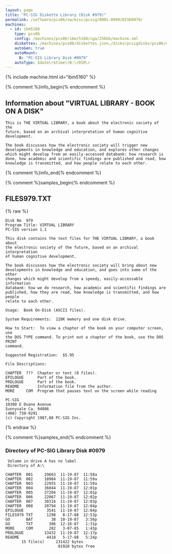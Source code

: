 ```yaml
---
layout: page
title: "PC-SIG Diskette Library (Disk #979)"
permalink: /software/pcx86/sw/misc/pcsig/0001-0999/DISK0979/
machines:
  - id: ibm5160
    type: pcx86
    config: /machines/pcx86/ibm/5160/cga/256kb/machine.xml
    diskettes: /machines/pcx86/diskettes.json,/disks/pcsigdisks/pcx86/diskettes.json
    autoGen: true
    autoMount:
      B: "PC-SIG Library Disk #0979"
    autoType: $date\r$time\rB:\rDIR\r
---
```


{% include machine.html id="ibm5160" %}

{% comment %}info_begin{% endcomment %}

## Information about "VIRTUAL LIBRARY - BOOK ON A DISK"

    This is THE VIRTUAL LIBRARY, a book about the electronic society of the
    future, based on an archival interpretation of human cognitive
    development.
    
    The book discusses how the electronic society will trigger new
    developments in knowledge and education, and explores other changes
    which might develop from an easily-accessed databank: how research is
    done, how academic and scientific findings are published and read, how
    knowledge is transmitted, and how people relate to each other.
{% comment %}info_end{% endcomment %}

{% comment %}samples_begin{% endcomment %}

## FILES979.TXT

{% raw %}
```
Disk No  979
Program Title: VIRTUAL LIBRARY
PC-SIG version 1.1
 
This disk contains the text files for THE VIRTUAL LIBRARY, a book about
the electronic society of the future, based on an archival interpretation
of human cognitive development.
 
The book discusses how the electronic society will bring about new
developments in knowledge and education, and goes into some of the other
changes which might develop from a speedy, easily-accessable information
databank: how we do research, how academic and scientific findings are
published, how they are read, how knowledge is transmitted, and how people
relate to each other.
 
Usage:  Book On-Disk (ASCII files).
 
System Requirements:  128K memory and one disk drive.
 
How to Start:  To view a chapter of the book on your computer screen, use
the DOS TYPE command. To print out a chapter of the book, use the DOS PRINT
command.
 
Suggested Registration:  $5.95
 
File Descriptions:
 
CHAPTER  ???  Chapter or text (8 files).
EPILOGUE      Part of the book.
PROLOGUE      Part of the book.
README        Information file from the author.
MORE     COM  Program that pauses text on the screen while reading
 
PC-SIG
1030D E Duane Avenue
Sunnyvale Ca. 94086
(408) 730-9291
(c) Copyright 1987,88 PC-SIG Inc.

```
{% endraw %}

{% comment %}samples_end{% endcomment %}

### Directory of PC-SIG Library Disk #0979

     Volume in drive A has no label
     Directory of A:\

    CHAPTER  001     29663  11-19-87  11:58a
    CHAPTER  002     18984  11-19-87  11:59a
    CHAPTER  003     22955  11-19-87  11:59a
    CHAPTER  004     36044  11-19-87  12:01p
    CHAPTER  005     27204  11-19-87  12:01p
    CHAPTER  006     22067  11-19-87  12:02p
    CHAPTER  007     30316  11-19-87  12:03p
    CHAPTER  008     20794  11-19-87  12:04p
    EPILOGUE          3541  11-19-87  12:04p
    FILES979 TXT      1298   8-17-88  12:53p
    GO       BAT        38  10-19-87   3:56p
    GO       TXT       386  12-16-87   1:31p
    MORE     COM       282   3-07-85   1:43p
    PROLOGUE         13432  11-19-87  12:17p
    README            4418   5-17-88   5:24p
           15 file(s)     231422 bytes
                           81920 bytes free
